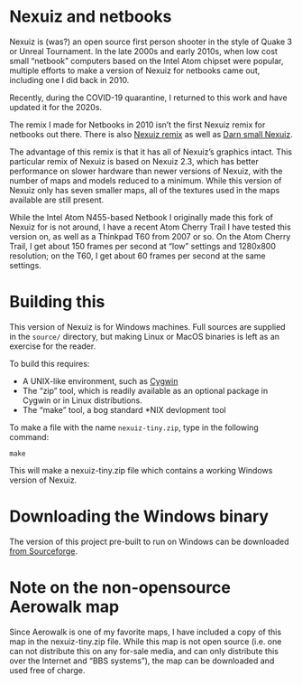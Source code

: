 # Nexuiz and netbooks

Nexuiz is (was?) an open source first person shooter in the style of
Quake 3 or Unreal Tournament.  In the late 2000s and early 2010s, when
low cost small “netbook” computers based on the Intel Atom chipset
were popular, multiple efforts to make a version of Nexuiz for netbooks
came out, including one I did back in 2010.

Recently, during the COVID-19 quarantine, I returned to this work
and have updated it for the 2020s.

The remix I made for Netbooks in 2010 isn’t the first Nexuiz remix for
netbooks out there.  There is also [Nexuiz 
remix](http://ubuntuforums.org/showthread.php?t=1121992) as well as
[Darn small Nexuiz](http://sourceforge.net/projects/dsn/files/).

The advantage of this remix is that it has all of Nexuiz’s graphics
intact.  This particular remix of Nexuiz is based on Nexuiz 2.3, which
has better performance on slower hardware than newer versions of Nexuiz,
with the number of maps and models reduced to a minimum.  While this
version of Nexuiz only has seven smaller maps, all of the textures used
in the maps available are still present.

While the Intel Atom N455-based Netbook I originally made this fork of
Nexuiz for is not around, I have a recent Atom Cherry Trail I have tested
this version on, as well as a Thinkpad T60 from 2007 or so.  On the Atom
Cherry Trail, I get about 150 frames per second at “low” settings
and 1280x800 resolution; on the T60, I get about 60 frames per second
at the same settings.

# Building this

This version of Nexuiz is for Windows machines.  Full sources
are supplied in the `source/` directory, but making Linux or MacOS
binaries is left as an exercise for the reader.

To build this requires:

* A UNIX-like environment, such as [Cygwin](https://cygwin.com/)
* The “zip” tool, which is readily available as an optional package in
  Cygwin or in Linux distributions.
* The “make” tool, a bog standard *NIX devlopment tool

To make a file with the name `nexuiz-tiny.zip`, type in the following
command:

```
make
```

This will make a nexuiz-tiny.zip file which contains a working
Windows version of Nexuiz.

# Downloading the Windows binary

The version of this project pre-built to run on Windows can be downloaded
[from Sourceforge](https://sourceforge.net/projects/nexuiz-tiny/files/2020-05-06/).

# Note on the non-opensource Aerowalk map

Since Aerowalk is one of my favorite maps, I have included a copy of this
map in the nexuiz-tiny.zip file.  While this map is not open source (i.e.
one can not distribute this on any for-sale media, and can only distribute
this over the Internet and “BBS systems”), the map can be downloaded 
and used free of charge. 

